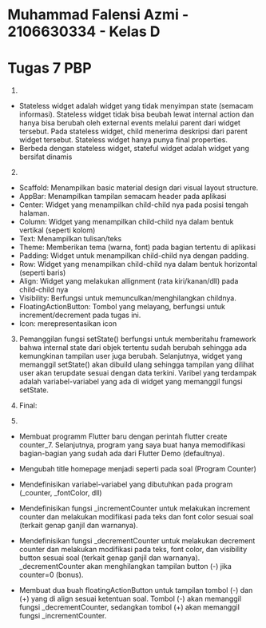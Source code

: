 # Muhammad Falensi Azmi - 2106630334 - Kelas D
# Tugas 7 PBP

1. 
- Stateless widget adalah widget yang tidak menyimpan state (semacam informasi). Stateless widget tidak bisa beubah lewat internal action dan hanya bisa berubah oleh external events melalui parent dari widget tersebut. Pada stateless widget, child menerima deskripsi dari parent widget tersebut. Stateless widget hanya punya final properties.
- Berbeda dengan stateless widget, stateful widget adalah widget yang bersifat dinamis

2. 
- Scaffold: Menampilkan basic material design dari visual layout structure.
- AppBar: Menampilkan tampilan semacam header pada aplikasi
- Center: Widget yang menampilkan child-child nya pada posisi tengah halaman.
- Column: Widget yang menampilkan child-child nya dalam bentuk vertikal (seperti kolom)
- Text: Menampilkan tulisan/teks
- Theme: Memberikan tema (warna, font) pada bagian tertentu di aplikasi
- Padding: Widget untuk menampilkan child-child nya dengan padding.
- Row: Widget yang menampilkan child-child nya dalam bentuk horizontal (seperti baris)
- Align: Widget yang melakukan allignment (rata kiri/kanan/dll) pada child-child nya
- Visibility: Berfungsi untuk memunculkan/menghilangkan childnya.
- FloatingActionButton: Tombol yang melayang, berfungsi untuk increment/decrement pada tugas ini.
- Icon: merepresentasikan icon

3. Pemanggilan fungsi setState() berfungsi untuk memberitahu framework bahwa internal state dari objek tertentu sudah berubah sehingga ada kemungkinan tampilan user juga berubah. Selanjutnya, widget yang memanggil setState() akan dibuild ulang sehingga tampilan yang dilihat user akan terupdate sesuai dengan data terkini. Varibel yang terdampak adalah variabel-variabel yang ada di widget yang memanggil fungsi setState.

4. Final:

5. 
- Membuat programm Flutter baru dengan perintah flutter create counter_7. Selanjutnya, program yang saya buat hanya memodifikasi bagian-bagian yang sudah ada dari Flutter Demo (defaultnya).

- Mengubah title homepage menjadi seperti pada soal (Program Counter)

- Mendefinisikan variabel-variabel yang dibutuhkan pada program (_counter, _fontColor, dll)

- Mendefinisikan fungsi _incrementCounter untuk melakukan increment counter dan melakukan modifikasi pada teks dan font color sesuai soal (terkait genap ganjil dan warnanya).

- Mendefinisikan fungsi _decrementCounter untuk melakukan decrement counter dan melakukan modifikasi pada teks, font color, dan visibility button sesuai soal (terkait genap ganjil dan warnanya). _decrementCounter akan menghilangkan tampilan button (-) jika counter=0 (bonus).

- Membuat dua buah floatingActionButton untuk tampilan tombol (-) dan (+) yang di align sesuai ketentuan soal. Tombol (-) akan memanggil fungsi _decrementCounter, sedangkan tombol (+) akan memanggil fungsi _incrementCounter.

